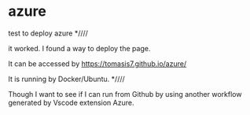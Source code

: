 # azure
test to deploy azure *////

it worked. I found a way to deploy the page. 

It can be accessed by https://tomasis7.github.io/azure/

It is running by Docker/Ubuntu. *////

Though I want to see if I can run from Github by using another workflow generated by Vscode extension Azure. 


